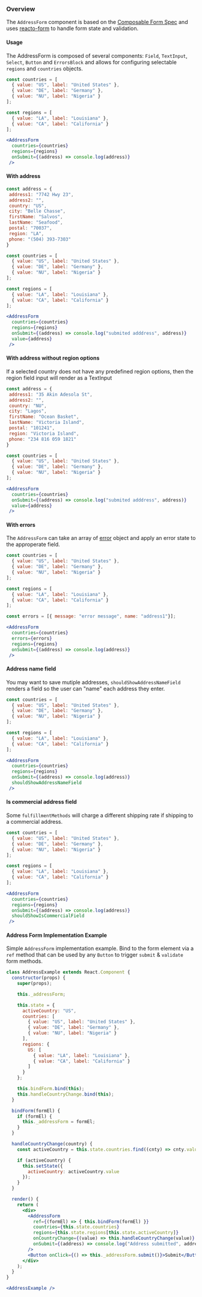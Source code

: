 ### Overview
The `AddressForm` component is based on the [Composable Form Spec](http://forms.dairystatedesigns.com/) and uses [reacto-form](http://forms.dairystatedesigns.com/reacto-form/) to handle form state and validation.

#### Usage
The AddressForm is composed of several components: `Field`, `TextInput`, `Select`, `Button` and `ErrorsBlock` and allows for configuring selectable `regions` and `countries` objects.

```jsx
const countries = [
  { value: "US", label: "United States" },
  { value: "DE", label: "Germany" },
  { value: "NU", label: "Nigeria" }
];

const regions = [
  { value: "LA", label: "Louisiana" },
  { value: "CA", label: "California" }
];

<AddressForm
  countries={countries}
  regions={regions}
  onSubmit={(address) => console.log(address)}
 />
```

#### With address
```jsx
const address = {
 address1: "7742 Hwy 23",
 address2: "",
 country: "US",
 city: "Belle Chasse",
 firstName: "Salvos",
 lastName: "Seafood",
 postal: "70037",
 region: "LA",
 phone: "(504) 393-7303"
}

const countries = [
  { value: "US", label: "United States" },
  { value: "DE", label: "Germany" },
  { value: "NU", label: "Nigeria" }
];

const regions = [
  { value: "LA", label: "Louisiana" },
  { value: "CA", label: "California" }
];

<AddressForm
  countries={countries}
  regions={regions}
  onSubmit={(address) => console.log("submited adddress", address)}
  value={address}
 />
```


#### With address without region options
If a selected country does not have any predefined region options, then the region field input will render as a TextInput

```jsx
const address = {
 address1: "35 Akin Adesola St",
 address2: "",
 country: "NU",
 city: "Lagos",
 firstName: "Ocean Basket",
 lastName: "Victoria Island",
 postal: "101241",
 region: "Victoria Island",
 phone: "234 816 059 1821"
}

const countries = [
  { value: "US", label: "United States" },
  { value: "DE", label: "Germany" },
  { value: "NU", label: "Nigeria" }
];

<AddressForm
  countries={countries}
  onSubmit={(address) => console.log("submited adddress", address)}
  value={address}
 />
```

#### With errors
The `AddressForm` can take an array of [error](http://forms.dairystatedesigns.com/user/errors/#errors) object and apply an error state to the approperate field.
```jsx
const countries = [
  { value: "US", label: "United States" },
  { value: "DE", label: "Germany" },
  { value: "NU", label: "Nigeria" }
];

const regions = [
  { value: "LA", label: "Louisiana" },
  { value: "CA", label: "California" }
];

const errors = [{ message: "error message", name: "address1"}];

<AddressForm
  countries={countries}
  errors={errors}
  regions={regions}
  onSubmit={(address) => console.log(address)}
 />
```

#### Address name field
You may want to save mutiple addresses, `shouldShowAddressNameField` renders a field so the user can "name" each address they enter.
```jsx
const countries = [
  { value: "US", label: "United States" },
  { value: "DE", label: "Germany" },
  { value: "NU", label: "Nigeria" }
];

const regions = [
  { value: "LA", label: "Louisiana" },
  { value: "CA", label: "California" }
];

<AddressForm
  countries={countries}
  regions={regions}
  onSubmit={(address) => console.log(address)}
  shouldShowAddressNameField
 />
```

#### Is commercial address field
Some `fulfillmentMethods` will charge a different shipping rate if shipping to a commercial address.
```jsx
const countries = [
  { value: "US", label: "United States" },
  { value: "DE", label: "Germany" },
  { value: "NU", label: "Nigeria" }
];

const regions = [
  { value: "LA", label: "Louisiana" },
  { value: "CA", label: "California" }
];

<AddressForm
  countries={countries}
  regions={regions}
  onSubmit={(address) => console.log(address)}
  shouldShowIsCommercialField
 />
```

#### Address Form Implementation Example
Simple `AddressForm` implementation example. Bind to the form element via a `ref` method that can be used by any `Button` to trigger `submit` & `validate` form methods.

```jsx
class AddressExample extends React.Component {
  constructor(props) {
    super(props);

    this._addressForm;

    this.state = {
      activeCountry: "US",
      countries: [
        { value: "US", label: "United States" },
        { value: "DE", label: "Germany" },
        { value: "NU", label: "Nigeria" }
      ],
      regions: {
        US: [
          { value: "LA", label: "Louisiana" },
          { value: "CA", label: "California" }
        ]
      }
    };

    this.bindForm.bind(this);
    this.handleCountryChange.bind(this);
  }

  bindForm(formEl) {
    if (formEl) {
      this._addressForm = formEl;
    }
  }

  handleCountryChange(country) {
    const activeCountry = this.state.countries.find((cnty) => cnty.value === country);

    if (activeCountry) {
      this.setState({
        activeCountry: activeCountry.value
      });
    }
  }

  render() {
    return (
      <div>
        <AddressForm
          ref={(formEl) => { this.bindForm(formEl) }}
          countries={this.state.countries}
          regions={this.state.regions[this.state.activeCountry]}
          onCountryChange={(value) => this.handleCountryChange(value)}
          onSubmit={(address) => console.log("Address submitted", address)}
        />
        <Button onClick={() => this._addressForm.submit()}>Submit</Button>
      </div>
    );
  }
}

<AddressExample />
```
